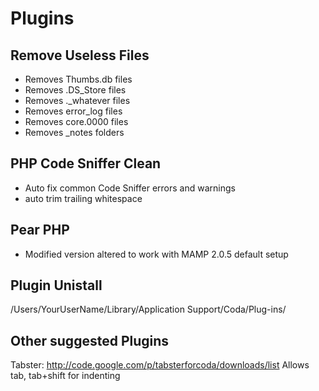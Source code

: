 # Plugins

## Remove Useless Files ##
* Removes Thumbs.db files
* Removes .DS_Store files
* Removes ._whatever files
* Removes error_log files
* Removes core.0000 files
* Removes _notes folders

## PHP Code Sniffer Clean ##
* Auto fix common Code Sniffer errors and warnings
* auto trim trailing whitespace

## Pear PHP ##
* Modified version altered to work with MAMP 2.0.5 default setup

## Plugin Unistall ##
/Users/YourUserName/Library/Application Support/Coda/Plug-ins/

## Other suggested Plugins ##
Tabster: http://code.google.com/p/tabsterforcoda/downloads/list
Allows tab, tab+shift for indenting